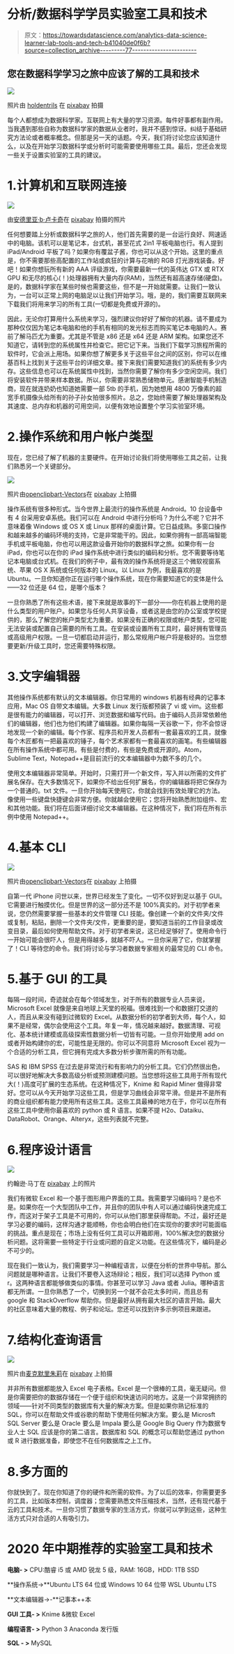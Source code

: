 # 分析/数据科学学员实验室工具和技术

> 原文：<https://towardsdatascience.com/analytics-data-science-learner-lab-tools-and-tech-b41040de0f6b?source=collection_archive---------77----------------------->

## 您在数据科学学习之旅中应该了解的工具和技术

![](img/0f1ffbda9d1ae07ee473a82e790c1d9e.png)

照片由 [holdentrils](https://pixabay.com/users/holdentrils-297699/) 在 [pixabay](https://pixabay.com/) 拍摄

每个人都想成为数据科学家。互联网上有大量的学习资源。每件好事都有副作用。当我遇到那些自称为数据科学家的数据从业者时，我并不感到惊讶。纠结于基础研究方法论或者概率概念。但那是另一天的话题。今天，我们将讨论您应该知道什么，以及在开始学习数据科学或分析时可能需要使用哪些工具。最后，您还会发现一些关于设置实验室的工具的建议。

# 1.计算机和互联网连接

![](img/0499848d16c3ed600b62817802f1b7d6.png)

由[安德里亚·b·卢卡奇](https://pixabay.com/users/blukacsandrea-4165074/)在 [pixabay](https://pixabay.com/) 拍摄的照片

任何想要踏上分析或数据科学之旅的人，他们首先需要的是一台运行良好、网速适中的电脑。该机可以是笔记本，台式机，甚至花式 2in1 平板电脑也行。有人提到 iPad/Android 平板了吗？如果你有覆盆子酱，你也可以从这个开始。这里的重点是，你不需要那些高配置的工作站或疯狂的计算与花哨的 RGB 灯光游戏装备。好吧！如果你想玩所有新的 AAA 评级游戏，你需要最新一代的英伟达 GTX 或 RTX GPU 和无尽的核心(！)处理器拥有大量内存(RAM)，当然还有超高速存储(硬盘)。是的，数据科学家在某些时候也需要这些，但不是一开始就需要。让我们一致认为，一台可以正常上网的电脑足以让我们开始学习。哦，是的，我们需要互联网来下载我们将用来学习的所有工具(一切都是免费或开源的)。

因此，无论你打算用什么系统来学习，强烈建议你好好了解你的机器。请不要成为那种仅仅因为笔记本电脑和他的手机有相同的发光标志而购买笔记本电脑的人。赛前了解马匹尤为重要。尤其是不管是 x86 还是 x64 还是 ARM 架构。如果您还不知道它，请转到您的系统属性并检查它。把它记下来。当我们下载学习旅程所需的软件时，它会派上用场。如果你想了解更多关于这些平台之间的区别，你可以在维基百科上找到关于这些平台的详细文章。接下来我们需要知道我们的系统有多少内存。这些信息也可以在系统属性中找到，当然你需要了解你有多少空闲空间。我们将安装软件并带来样本数据。所以，你需要非常熟悉储物单元。感谢智能手机制造商，现在就连奶奶也知道她需要一部 5tb 的手机，因为她想用 4800 万像素的超宽手机摄像头给所有的孙子孙女拍很多照片。总之，您始终需要了解处理器架构及其速度、总内存和机器的可用空间，以便有效地设置整个学习实验室环境。

# 2.操作系统和用户帐户类型

现在，您已经了解了机器的主要硬件。在开始讨论我们将使用哪些工具之前，让我们熟悉另一个关键部分。

![](img/8aaf721d595d4c7fb4c0cf8b02145a50.png)

照片由[openclipbart-Vectors](https://pixabay.com/users/openclipart-vectors-30363/)在 [pixabay](https://pixabay.com/) 上拍摄

操作系统有很多种形式。当今世界上最流行的操作系统是 Android。10 台设备中有 4 台采用安卓系统。我们可以在 Android 中进行分析吗？为什么不呢？它并不意味着像 Windows 或 OS X 或 Linux 那样的桌面计算。它日益成熟。多窗口操作和越来越多的编码环境的支持，它是非常能干的。因此，如果你拥有一部高端智能手机或平板电脑，你也可以用这款设备开始你的数据科学之旅。如果你有一台 iPad，你也可以在你的 iPad 操作系统中进行类似的编码和分析。您不需要等待笔记本电脑或台式机。在我们的例子中，最有效的操作系统将是这三个微软视窗系统、苹果 OS X 系统或任何版本的 Linux。以 Linux 为例，我最喜欢的是 Ubuntu。一旦你知道你正在运行哪个操作系统，现在你需要知道它的变体是什么——32 位还是 64 位，是哪个版本？

一旦你熟悉了所有这些术语，接下来就是故事的下一部分——你在机器上使用的是什么类型的用户账户。如果您与任何人共享设备，或者这是由您的办公室或学校提供的，那么了解您的帐户类型尤为重要。如果没有正确的权限或帐户类型，您可能无法安装或配置自己需要的所有工具。在安装或设置所有工具时，最好拥有管理员或高级用户权限。一旦一切都启动并运行，那么常规用户帐户将是极好的。当您想要更新/升级工具时，您还需要特殊权限。

# 3.文字编辑器

其他操作系统都有默认的文本编辑器。你日常用的 windows 机器有经典的记事本应用，Mac OS 自带文本编辑。大多数 Linux 发行版都预装了 vi 或 vim。这些都是很有能力的编辑器，可以打开、浏览数据和编写代码。由于编码人员非常依赖他们的编辑器，他们也为他们构建了编辑器。如果你每隔一天谷歌一下，你不会惊讶地发现一个新的编辑。每个作家、程序员和开发人员都有一套最喜欢的工具，就像每个木匠都有一把最喜欢的锤子，每个艺术家都有一套最喜欢的画笔。有些编辑器在所有操作系统中都可用。有些是付费的，有些是免费或开源的。Atom，Sublime Text，Notepad++是目前流行的文本编辑器中为数不多的几个。

使用文本编辑器非常简单。开始时，只需打开一个新文件，写入并以所需的文件扩展名保存。在大多数情况下，如果你不给出任何扩展名，你的编辑器将把它保存为一个普通的。txt 文件。一旦你开始每天使用它，你就会找到有效处理它的方法。像使用一些键盘快捷键会非常方便。你就越会使用它；您将开始熟悉附加组件、宏和其他功能。我们将在后面详细讨论文本编辑器。在这种情况下，我们将在所有示例中使用 Notepad++。

# 4.基本 CLI

![](img/dd310d3ecc543801727eeb01ebd54736.png)

照片由[openclipbart-Vectors](https://pixabay.com/users/openclipart-vectors-30363/)在 [pixabay](https://pixabay.com/) 上拍摄

自第一代 iPhone 问世以来，世界已经发生了变化。一切不仅好到足以基于 GUI。它需要进行触摸优化。但是世界的这一部分还不是 100%真实的。对于初学者来说，您仍然需要掌握一些基本的文件管理 CLI 技能。像创建一个新的文件夹/文件或复制，粘贴，删除一个文件夹/文件，更重要的是，要知道当前的工作目录或改变目录，最后如何使用帮助文件。对于初学者来说，这已经足够好了。使用命令行一开始可能会很吓人，但是用得越多，就越不吓人。一旦你采用了它，你就掌握了！CLI 等待您的命令。我们将讨论与学习者数据专家相关的最常见的 CLI 命令。

# 5.基于 GUI 的工具

每隔一段时间，奇迹就会在每个领域发生，对于所有的数据专业人员来说，Microsoft Excel 就像是来自地球上天堂的祝福。很难找到一个和数据打交道的人，而且从来没有碰到过微软的 Excel。从数据分析的初学者到大师，每个人，如果不是经常，偶尔会使用这个工具。年复一年，情况越来越好。数据清理、可视化、基本统计建模或高级探索性数据分析一切皆有可能。一旦你开始使用 add on 或者开始构建你的宏，可能性是无限的。你可以不同意将 Microsoft Excel 视为一个合适的分析工具，但它拥有完成大多数分析步骤所需的所有功能。

SAS 和 IBM SPSS 在过去是非常流行和有影响力的分析工具。它们仍然很出色，可以很好地解决大多数高级分析或预测建模问题。当您想将这些工具用于所有现代大(！)高度可扩展的生态系统。在这种情况下，Knime 和 Rapid Miner 做得非常好。您可以从今天开始学习这些工具，但是学习曲线会非常平滑。但是并不是所有的商业组织都有能力使用所有这些工具。这些工具最棒的地方在于，你可以在所有这些工具中使用你最喜欢的 python 或 R 语言。如果不提 H2o、Dataiku、DataRobot、Orange、Alteryx，这些列表就不完整。

# 6.程序设计语言

![](img/59d8dcecdbf5833dc9f106c47170d3b1.png)

约翰逊·马丁在 [pixabay](https://pixabay.com/) 上的照片

我们有微软 Excel 和一个基于图形用户界面的工具。我需要学习编码吗？是也不是。如果你在一个大型团队中工作，并且你的团队中有人可以通过编码快速完成工作，而这对于架子工具是不可用的，你可以从他们那里获得帮助。不过，最好还是学习必要的编码，这样沟通才能顺畅，你也会明白他们在实现你的要求时可能面临的挑战。重点是现在；市场上没有任何工具可以开箱即用，100%解决您的数据分析问题。这将需要一些特定于行业或问题的自定义功能。在这些情况下，编码是必不可少的。

现在我们一致认为，我们需要学习一种编程语言，以便在分析的世界中导航。那么问题就是哪种语言。让我们不要卷入这场辩论；相反，我们可以选择 Python 或 r。这两种语言都能够做类似的事情。你甚至可以学习 Java 或者 Julia。哪种语言都无所谓。一旦你熟悉了一个，切换到另一个就不会花太多时间，而且总有 google 和 StackOverflow 帮助你。但是最好从拥有最大社区的语言开始。最大的社区意味着大量的教程、例子和论坛。您还可以找到许多示例项目来跟进。

# 7.结构化查询语言

![](img/45f6fee7d84f67591d039fe9f9614f6f.png)

照片由[麦克默里朱莉](https://pixabay.com/users/mcmurryjulie-2375405/)在 [pixabay](https://pixabay.com/) 上拍摄

并非所有数据都能放入 Excel 电子表格。Excel 是一个很棒的工具，毫无疑问。但是你需要把你的数据存储在一个便于组织和快速访问的地方。这是一个非常拥挤的领域——针对不同类型的数据库有大量的解决方案。但是如果你熟记标准的 SQL，你可以在帮助文件或谷歌的帮助下使用任何解决方案。要么是 Microsft SQL Server 要么是 Oracle 要么是 Impala 要么是 Google Big Query 作为数据专业人士 SQL 应该是你的第二语言。数据库和 SQL 的概念可以帮助您通过 python 或 R 进行数据准备，即使您不在任何数据库之上工作。

# 8.多方面的

你就快到了。现在你知道了你的硬件和所需的软件。为了以后的效率，你需要更多的工具，比如版本控制，调度器；您需要熟悉文件压缩技术，当然，还有现代基于云的工具和技术。一旦你习惯了数据专家的生活方式，你就可以学到这些，这种生活方式只对合适的人有吸引力。

# 2020 年中期推荐的实验室工具和技术

**电脑- >** CPU:酷睿 i5 或 AMD 锐龙 5 级，RAM: 16GB，HDD: 1TB SSD

**操作系统->**Ubuntu LTS 64 位或 Windows 10 64 位带 WSL Ubuntu LTS

**文本编辑器->-**记事本++本

**GUI 工具- >** Knime &微软 Excel

**编程语言- >** Python 3 Anaconda 发行版

**SQL - >** MySQL